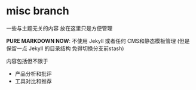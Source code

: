 # misc branch

一些与主题无关的内容 放在这里只是方便管理

**PURE MARKDOWN NOW**: 不使用 Jekyll 或者任何 CMS和静态模板管理 (但是保留一点 Jekyll 的目录结构 免得切换分支前stash)

内容包括但不限于
- 产品分析和批评
- 工具对比和推荐